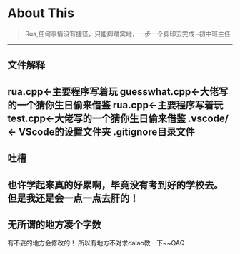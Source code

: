 # About This

> Rua,任何事情没有捷径，只能脚踏实地，一步一个脚印去完成 -初中班主任
----------
## 文件解释

rua.cpp←主要程序写着玩 
guesswhat.cpp←大佬写的一个猜你生日偷来借鉴 
rua.cpp←主要程序写着玩 
test.cpp←大佬写的一个猜你生日偷来借鉴 
.vscode/← VScode的设置文件夹 
.gitignore目录文件 
----------
## 吐槽

也许学起来真的好累啊，毕竟没有考到好的学校去。
但是我还是会一点一点去肝的！
----------
## 无所谓的地方凑个字数

有不妥的地方会修改的！
所以有地方不对求dalao教一下~~QAQ